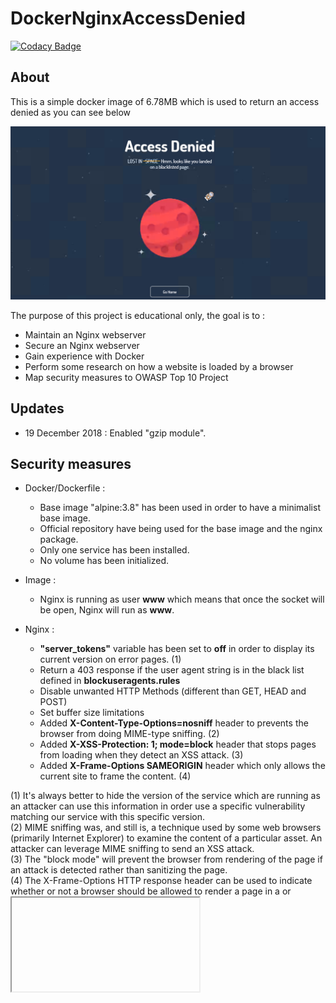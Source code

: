 # DockerNginxAccessDenied

[![Codacy Badge](https://api.codacy.com/project/badge/Grade/453af97d3dce4cef8bf6b1d485639126)](https://app.codacy.com/app/tdefise/Docker_NginxAccessDenied?utm_source=github.com&utm_medium=referral&utm_content=tdefise/Docker_NginxAccessDenied&utm_campaign=Badge_Grade_Dashboard)

## About
This is a simple docker image of 6.78MB which is used to return an access denied as you can see below

![webpage](img/webpage.png)

The purpose of this project is educational only, the goal is to :
 - Maintain an Nginx webserver
 - Secure an Nginx webserver
 - Gain experience with Docker
 - Perform some research on how a website is loaded by a browser
 - Map security measures to OWASP Top 10 Project

## Updates
 - 19 December 2018 : Enabled "gzip module". 

## Security measures
 - Docker/Dockerfile :
   - Base image "alpine:3.8" has been used in order to have a minimalist base image.
   - Official repository have being used for the base image and the nginx package.
   - Only one service has been installed.
   - No volume has been initialized.
  
 - Image :
   - Nginx is running as user **www** which means that once the socket will be open, Nginx will run as **www**.

 - Nginx : 
   - **"server_tokens"** variable has been set to **off** in order to display its current version on error pages. (1)
   - Return a 403 response if the user agent string is in the black list defined in **blockuseragents.rules**
   - Disable unwanted HTTP Methods (different than GET, HEAD and POST)
   - Set buffer size limitations 
   - Added **X-Content-Type-Options=nosniff** header to prevents the browser from doing MIME-type sniffing. (2) 
   - Added **X-XSS-Protection: 1; mode=block** header that stops pages from loading when they detect an XSS attack. (3)
   - Added **X-Frame-Options SAMEORIGIN** header which only allows the current site to frame the content. (4)
 
(1) It's always better to hide the version of the service which are running as an attacker can use this information in order use a specific vulnerability matching our service with this specific version.  
(2) MIME sniffing was, and still is, a technique used by some web browsers (primarily Internet Explorer) to examine the content of a particular asset. An attacker can leverage MIME sniffing to send an XSS attack.  
(3) The "block mode" will prevent the browser from rendering of the page if an attack is detected rather than sanitizing the page.  
(4) The X-Frame-Options HTTP response header can be used to indicate whether or not a browser should be allowed to render a page in a <frame> or <iframe>. Sites can use this to avoid Clickjacking attacks, by ensuring that their content is not embedded into other sites. 

## To Do 
 - Add Cross-Origin Resource Sharing (CORS) headers
 - Add Signed certificated by Let's Encrypt
 - Add HTTP2 support

## Mention
Thanks to : 

 - @[hellochad](https://codepen.io/hellochad/) for his [Lost in Space Error Page](https://codepen.io/hellochad/pen/weMpgE)
 - @[digitalocean](https://github.com/digitalocean/) for their tutorial : [How To Add the gzip Module to Nginx on Ubuntu 14.04](https://www.digitalocean.com/community/tutorials/how-to-add-the-gzip-module-to-nginx-on-ubuntu-14-04)
